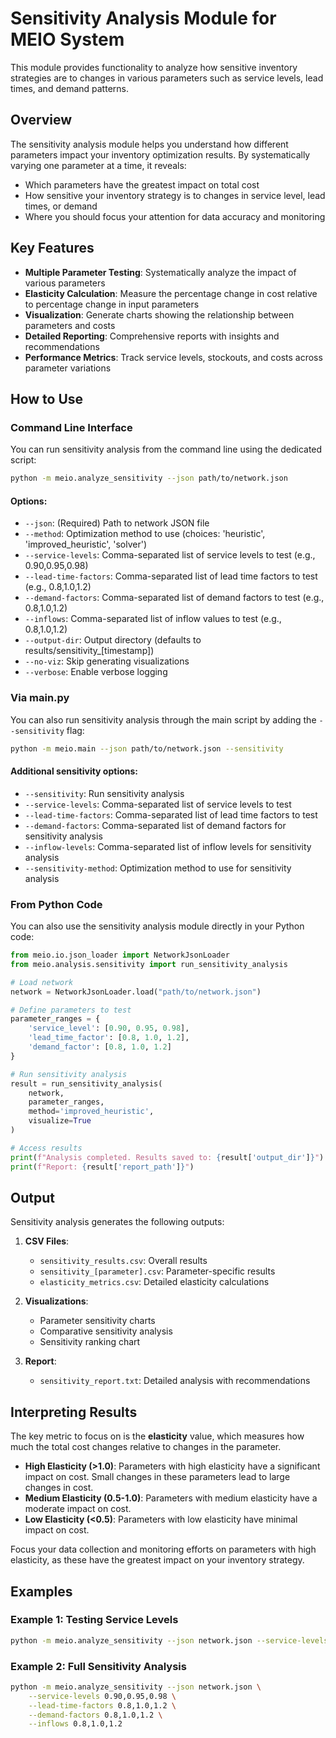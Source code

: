 # Sensitivity Analysis Module for MEIO System

This module provides functionality to analyze how sensitive inventory strategies are to changes in various parameters such as service levels, lead times, and demand patterns.

## Overview

The sensitivity analysis module helps you understand how different parameters impact your inventory optimization results. By systematically varying one parameter at a time, it reveals:

- Which parameters have the greatest impact on total cost
- How sensitive your inventory strategy is to changes in service level, lead times, or demand
- Where you should focus your attention for data accuracy and monitoring

## Key Features

- **Multiple Parameter Testing**: Systematically analyze the impact of various parameters
- **Elasticity Calculation**: Measure the percentage change in cost relative to percentage change in input parameters
- **Visualization**: Generate charts showing the relationship between parameters and costs
- **Detailed Reporting**: Comprehensive reports with insights and recommendations
- **Performance Metrics**: Track service levels, stockouts, and costs across parameter variations

## How to Use

### Command Line Interface

You can run sensitivity analysis from the command line using the dedicated script:

```bash
python -m meio.analyze_sensitivity --json path/to/network.json
```

#### Options:

- `--json`: (Required) Path to network JSON file
- `--method`: Optimization method to use (choices: 'heuristic', 'improved_heuristic', 'solver')
- `--service-levels`: Comma-separated list of service levels to test (e.g., 0.90,0.95,0.98)
- `--lead-time-factors`: Comma-separated list of lead time factors to test (e.g., 0.8,1.0,1.2)
- `--demand-factors`: Comma-separated list of demand factors to test (e.g., 0.8,1.0,1.2)
- `--inflows`: Comma-separated list of inflow values to test (e.g., 0.8,1.0,1.2)
- `--output-dir`: Output directory (defaults to results/sensitivity_[timestamp])
- `--no-viz`: Skip generating visualizations
- `--verbose`: Enable verbose logging

### Via main.py

You can also run sensitivity analysis through the main script by adding the `--sensitivity` flag:

```bash
python -m meio.main --json path/to/network.json --sensitivity
```

#### Additional sensitivity options:

- `--sensitivity`: Run sensitivity analysis
- `--service-levels`: Comma-separated list of service levels to test
- `--lead-time-factors`: Comma-separated list of lead time factors to test
- `--demand-factors`: Comma-separated list of demand factors for sensitivity analysis
- `--inflow-levels`: Comma-separated list of inflow levels for sensitivity analysis
- `--sensitivity-method`: Optimization method to use for sensitivity analysis

### From Python Code

You can also use the sensitivity analysis module directly in your Python code:

```python
from meio.io.json_loader import NetworkJsonLoader
from meio.analysis.sensitivity import run_sensitivity_analysis

# Load network
network = NetworkJsonLoader.load("path/to/network.json")

# Define parameters to test
parameter_ranges = {
    'service_level': [0.90, 0.95, 0.98],
    'lead_time_factor': [0.8, 1.0, 1.2],
    'demand_factor': [0.8, 1.0, 1.2]
}

# Run sensitivity analysis
result = run_sensitivity_analysis(
    network,
    parameter_ranges,
    method='improved_heuristic',
    visualize=True
)

# Access results
print(f"Analysis completed. Results saved to: {result['output_dir']}")
print(f"Report: {result['report_path']}")
```

## Output

Sensitivity analysis generates the following outputs:

1. **CSV Files**:
   - `sensitivity_results.csv`: Overall results
   - `sensitivity_[parameter].csv`: Parameter-specific results
   - `elasticity_metrics.csv`: Detailed elasticity calculations

2. **Visualizations**:
   - Parameter sensitivity charts
   - Comparative sensitivity analysis
   - Sensitivity ranking chart

3. **Report**:
   - `sensitivity_report.txt`: Detailed analysis with recommendations

## Interpreting Results

The key metric to focus on is the **elasticity** value, which measures how much the total cost changes relative to changes in the parameter.

- **High Elasticity (>1.0)**: Parameters with high elasticity have a significant impact on cost. Small changes in these parameters lead to large changes in cost.
- **Medium Elasticity (0.5-1.0)**: Parameters with medium elasticity have a moderate impact on cost.
- **Low Elasticity (<0.5)**: Parameters with low elasticity have minimal impact on cost.

Focus your data collection and monitoring efforts on parameters with high elasticity, as these have the greatest impact on your inventory strategy.

## Examples

### Example 1: Testing Service Levels

```bash
python -m meio.analyze_sensitivity --json network.json --service-levels 0.90,0.95,0.98,0.99
```

### Example 2: Full Sensitivity Analysis

```bash
python -m meio.analyze_sensitivity --json network.json \
    --service-levels 0.90,0.95,0.98 \
    --lead-time-factors 0.8,1.0,1.2 \
    --demand-factors 0.8,1.0,1.2 \
    --inflows 0.8,1.0,1.2
``` 